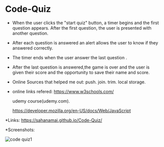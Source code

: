 # Code-Quiz
* When the user clicks the "start quiz" button, a timer begins and the first question appears. After the first question, the user is presented with another question.
* After each question is answered an alert allows the user to know if they answered correctly. 
* The timer ends when the user answer the last question .
* After the last question is answered,the game is over and the user is given their score and the opportunity to save their name and score.
* Online Sources that helped me out:
   push.
   join.
   trim.
   local storage.
* online links refered: 
   https://www.w3schools.com/ 
   
   udemy course(udemy.com).
  
  https://developer.mozilla.org/en-US/docs/Web/JavaScript
  
 *Links: https://sahanamai.github.io/Code-Quiz/
 
 *Screenshots:
 

   

   
![code quiz1](https://user-images.githubusercontent.com/41078587/148485897-2592b364-21cd-4a59-b784-70e0f1b6eba8.png)

